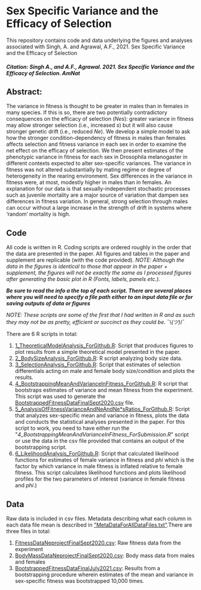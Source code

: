 # Sex Specific Variance and the Efficacy of Selection

This repository contains code and data underlying the figures and analyses associated with Singh, A. and Agrawal, A.F., 2021. Sex Specific Variance and the Efficacy of Selection

##### Citation: Singh A., and A.F., Agrawal. 2021. Sex Specific Variance and the Efficacy of Selection. AmNat

## Abstract: 
The variance in fitness is thought to be greater in males than in females in many species. If this is so, there are two potentially contradictory consequences on the efficacy of selection (<i>Nes</i>): greater variance in fitness may allow stronger selection (i.e., increased <i>s</i>) but it will also cause stronger genetic drift (i.e., reduced <i>Ne</i>). We develop a simple model to ask how the stronger condition-dependency of fitness in males than females affects selection and fitness variance in each sex in order to examine the net effect on the efficacy of selection. We then present estimates of the phenotypic variance in fitness for each sex in Drosophila melanogaster in different contexts expected to alter sex-specific variances. The variance in fitness was not altered substantially by mating regime or degree of heterogeneity in the rearing environment. Sex differences in the variance in fitness were, at most, modestly higher in males than in females. An explanation for our data is that sexually-independent stochastic processes such as juvenile mortality are a major source of variation that dampen sex differences in fitness variation. In general, strong selection through males can occur without a large increase in the strength of drift in systems where ‘random’ mortality is high.


## Code 
All code is written in R. Coding scripts are ordered roughly in the order that the data are presented in the paper. All figures and tables in the paper and supplement are replicable (with the code provided). <i>NOTE: Although the data in the figures is identical to those that appear in the paper + supplement, the figures will not be exactly the same as I processed figures after generating the basic plot in R (Fonts, labels, panels etc.).</i>

<i><b>Be sure to read the info a the top of each script. There are several places where you will need to specify a file path either to an input data file or for saving outputs of data or figures</i></b>

<i>NOTE: These scripts are some of the first that I had written in R and as such they may not be as pretty, efficient or succinct as they could be.</i>  ¯\\_(ツ)_/¯

There are 6 R scripts in total: 
1. [1_TheoreticalModelAnalysis_ForGithub.R](https://github.com/asingh164/SexSpecificVarianceEfficacyOfSelection/blob/master/1_TheoreticalModelAnalysis_ForGithub.R): Script that produces figures to plot results from a simple theoretical model presented in the paper.
2. [2_BodySizeAnalysis_ForGithub.R](https://github.com/asingh164/SexSpecificVarianceEfficacyOfSelection/blob/master/2_BodySizeAnalysis_ForGithub.R): R script analyzing body size data. 
3. [3_SelectionAnalysis_ForGithub.R](https://github.com/asingh164/SexSpecificVarianceEfficacyOfSelection/blob/master/3_SelectionAnalysis_ForGithub.R): Script that estimates of selection differentials acting on male and female body size/condition and plots the results.
4. [4_BootstrappingMeanAndVarianceInFitness_ForGithub.R](https://github.com/asingh164/SexSpecificVarianceEfficacyOfSelection/blob/master/4_BootstrappingVariances_ForGithub.R): R script that bootstraps estimates of variance and mean fitness from the experiment. This script was used to generate the [BootstrappedFitnessDataFinalSept2020.csv](https://github.com/asingh164/SexSpecificVarianceEfficacyOfSelection/blob/master/BootstrappedFitnessDataFinalJuly2021.csv) file.
5. [5_AnalysisOfFitnessVarianceAndNeAndNe\*sRatios_ForGithub.R](https://github.com/asingh164/SexSpecificVarianceEfficacyOfSelection/blob/master/5_AnalysisOfFitnessVarianceAndNeAndNe*sRatios_ForGithub.R): Script that analyzes sex-specific mean and variance in fitness, plots the data and conducts the statistical analyses presented in the paper. For this script to work, you need to have either run the "<i>4_BootstrappingMeanAndVarianceInFitness_ForSubmission.R</i>" script or use the data in the csv file provided that contains an output of the bootstrapping script.
6. [6_LikelihoodAnalysis_ForGithub.R](https://github.com/asingh164/SexSpecificVarianceEfficacyOfSelection/blob/master/6_LikelihoodAnalysis_ForGithub.R): Script that calculated likelihood functions for estimates of female variance in fitness and <i>phi</i> which is the factor by which variance in male fitness is inflated relative to female fitness. This script calculates likelihood functions and plots likelihood profiles for the two parameters of interest (variance in female fitness and <i>phi</i>.)

## Data
Raw data is included in csv files. Metadata describing what each column in each data file mean is described in ["MetaDataForAllDataFiles.txt"](https://github.com/asingh164/SexSpecificVarianceEfficacyOfSelection/blob/master/MetaDataForAllDataFiles.txt).There are three files in total:
  1. [FitnessDataNeprojectFinalSept2020.csv](https://github.com/asingh164/SexSpecificVarianceEfficacyOfSelection/blob/master/FitnessDataNeprojectFinalSept2020.csv): Raw fitness data from the experiment 
  2. [BodyMassDataNeprojectFinalSept2020.csv](https://github.com/asingh164/SexSpecificVarianceEfficacyOfSelection/blob/master/BodyMassDataNeprojectFinalSept2020.csv): Body mass data from males and females
  3. [BootstrappedFitnessDataFinalJuly2021.csv](https://github.com/asingh164/SexSpecificVarianceEfficacyOfSelection/blob/master/BootstrappedFitnessDataFinalJuly2021.csv): Results from a bootstrapping procedure wherein estimates of the mean and variance in sex-specific fitness was bootstrapped 10,000 times.
  

